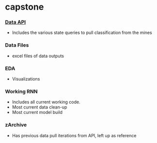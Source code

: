 # capstone

### [Data API](</taddbackus/capstone/tree/main/Data%20API>)
- Includes the various state queries to pull classification from the mines
### Data Files
- excel files of data outputs
### EDA
- Visualizations
### Working RNN
- Includes all current working code. 
- Most current data clean-up
- Most current model build
### zArchive
- Has previous data pull iterations from API, left up as reference

